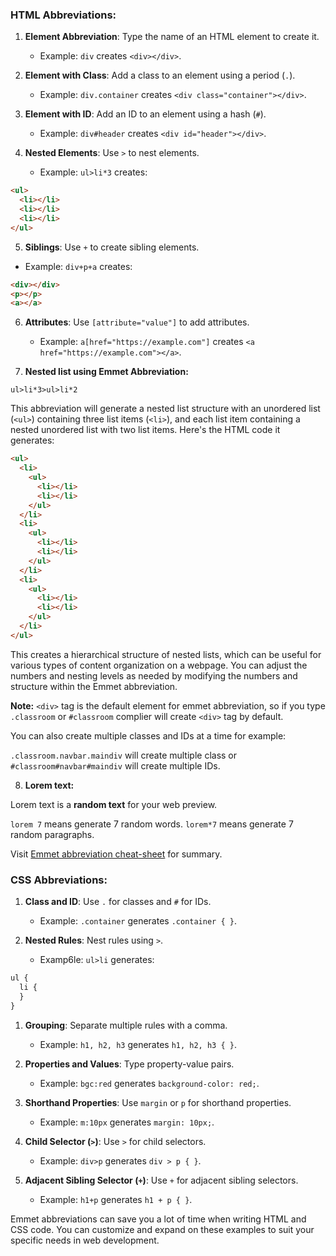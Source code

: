 ### HTML Abbreviations:

1. **Element Abbreviation**: Type the name of an HTML element to create it.
    
    - Example: `div` creates `<div></div>`.
2. **Element with Class**: Add a class to an element using a period (`.`).
    
    - Example: `div.container` creates `<div class="container"></div>`.
3. **Element with ID**: Add an ID to an element using a hash (`#`).
    
    - Example: `div#header` creates `<div id="header"></div>`.
4. **Nested Elements**: Use `>` to nest elements.
    
    - Example: `ul>li*3` creates:

```html
<ul>
  <li></li>
  <li></li>
  <li></li>
</ul>
```

5. **Siblings**: Use `+` to create sibling elements.

- Example: `div+p+a` creates:

```html
<div></div>
<p></p>
<a></a>
```

6. **Attributes**: Use `[attribute="value"]` to add attributes.
    
    - Example: `a[href="https://example.com"]` creates `<a href="https://example.com"></a>`.


7. **Nested list using Emmet Abbreviation:**

`ul>li*3>ul>li*2`

This abbreviation will generate a nested list structure with an unordered list (`<ul>`) containing three list items (`<li>`), and each list item containing a nested unordered list with two list items. Here's the HTML code it generates:

```html
<ul>
  <li>
    <ul>
      <li></li>
      <li></li>
    </ul>
  </li>
  <li>
    <ul>
      <li></li>
      <li></li>
    </ul>
  </li>
  <li>
    <ul>
      <li></li>
      <li></li>
    </ul>
  </li>
</ul>

```
This creates a hierarchical structure of nested lists, which can be useful for various types of content organization on a webpage. You can adjust the numbers and nesting levels as needed by modifying the numbers and structure within the Emmet abbreviation.

**Note:** `<div>` tag is the default element for emmet abbreviation, so if you type `.classroom` or `#classroom` complier will create `<div>` tag by default.

You can also create multiple classes and IDs at a time for example:

`.classroom.navbar.maindiv` will create multiple class or `#classroom#navbar#maindiv` will create multiple IDs.

8. **Lorem text:**

Lorem text is a **random text** for your web preview.

`lorem 7` means generate 7 random words.
`lorem*7` means generate 7 random paragraphs.

Visit [Emmet abbreviation cheat-sheet](https://docs.emmet.io/cheat-sheet/) for summary.


### CSS Abbreviations:

1. **Class and ID**: Use `.` for classes and `#` for IDs.
    
    - Example: `.container` generates `.container { }`.
2. **Nested Rules**: Nest rules using `>`.
    
    - Examp6le: `ul>li` generates:

```css
ul {
  li {
  }
}
```

1. **Grouping**: Separate multiple rules with a comma.
    
    - Example: `h1, h2, h3` generates `h1, h2, h3 { }`.
2. **Properties and Values**: Type property-value pairs.
    
    - Example: `bgc:red` generates `background-color: red;`.
3. **Shorthand Properties**: Use `margin` or `p` for shorthand properties.
    
    - Example: `m:10px` generates `margin: 10px;`.
4. **Child Selector (`>`)**: Use `>` for child selectors.
    
    - Example: `div>p` generates `div > p { }`.
5. **Adjacent Sibling Selector (`+`)**: Use `+` for adjacent sibling selectors.
    
    - Example: `h1+p` generates `h1 + p { }`.

Emmet abbreviations can save you a lot of time when writing HTML and CSS code. You can customize and expand on these examples to suit your specific needs in web development.